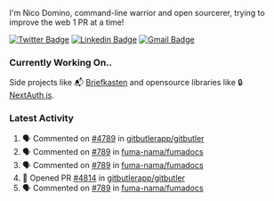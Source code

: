 
I'm Nico Domino, command-line warrior and open sourcerer, trying to improve the web 1 PR at a time!

[![Twitter Badge](https://img.shields.io/badge/-@ndom91-1ca0f1?style=flat-square&labelColor=1ca0f1&logo=twitter&logoColor=white&link=https://twitter.com/ndom91)](https://twitter.com/ndom91) [![Linkedin Badge](https://img.shields.io/badge/-ndom91-blue?style=flat-square&logo=Linkedin&logoColor=white&link=https://www.linkedin.com/in/ndom91/)](https://www.linkedin.com/in/ndom91/) [![Gmail Badge](https://img.shields.io/badge/-yo@ndo.dev-c14438?style=flat-square&logo=mail.ru&logoColor=white&link=mailto:yo@ndo.dev)](mailto:yo@ndo.dev)

### Currently Working On..

Side projects like 📬 [Briefkasten](https://briefkastenhq.com) and opensource libraries like 🔒 [NextAuth.js](https://github.com/nextauthjs/next-auth).

<!--START_SECTION_PROFILE_VIEWS:readme-info-->
<!--END_SECTION_PROFILE_VIEWS:readme-info-->

<!--START_SECTION_DAILY_COMMIT:readme-info-->
<!--END_SECTION_DAILY_COMMIT:readme-info-->

<!--START_SECTION_WEEKLY_COMMIT:readme-info-->
<!--END_SECTION_WEEKLY_COMMIT:readme-info-->

### Latest Activity

<!--START_SECTION:activity-->
1. 🗣 Commented on [#4789](https://github.com/gitbutlerapp/gitbutler/pull/4789#issuecomment-2325023529) in [gitbutlerapp/gitbutler](https://github.com/gitbutlerapp/gitbutler)
2. 🗣 Commented on [#789](https://github.com/fuma-nama/fumadocs/issues/789#issuecomment-2325007240) in [fuma-nama/fumadocs](https://github.com/fuma-nama/fumadocs)
3. 🗣 Commented on [#789](https://github.com/fuma-nama/fumadocs/issues/789#issuecomment-2325003244) in [fuma-nama/fumadocs](https://github.com/fuma-nama/fumadocs)
4. 💪 Opened PR [#4814](https://github.com/gitbutlerapp/gitbutler/pull/4814) in [gitbutlerapp/gitbutler](https://github.com/gitbutlerapp/gitbutler)
5. 🗣 Commented on [#789](https://github.com/fuma-nama/fumadocs/issues/789#issuecomment-2324899616) in [fuma-nama/fumadocs](https://github.com/fuma-nama/fumadocs)
<!--END_SECTION:activity-->
